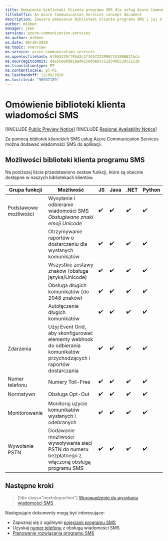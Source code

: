 ```yaml
---
title: Omówienie biblioteki klienta programu SMS dla usług Azure Communications Services
titleSuffix: An Azure Communication Services concept document
description: Zawiera omówienie biblioteki klienta programu SMS i jej ofert.
author: mikben
manager: jken
services: azure-communication-services
ms.author: mikben
ms.date: 09/30/2020
ms.topic: overview
ms.service: azure-communication-services
ms.openlocfilehash: 6f0b5325ff95d2c2f34572239967151986621bcb
ms.sourcegitcommit: dea56e0dd919ad4250dde03c11d5406530c21c28
ms.translationtype: MT
ms.contentlocale: pl-PL
ms.lasthandoff: 12/09/2020
ms.locfileid: "96937189"
---
```

# <a name="sms-client-library-overview"></a>Omówienie biblioteki klienta wiadomości SMS

[!INCLUDE [Public Preview Notice](../../includes/public-preview-include.md)]
[!INCLUDE [Regional Availability Notice](../../includes/regional-availability-include.md)]

Za pomocą bibliotek klienckich SMS usług Azure Communication Services można dodawać wiadomości SMS do aplikacji.

## <a name="sms-client-library-capabilities"></a>Możliwości biblioteki klienta programu SMS

Na poniższej liście przedstawiono zestaw funkcji, które są obecnie dostępne w naszych bibliotekach klientów.

| Grupa funkcji | Możliwość                                                                            | JS  | Java | .NET | Python |
| ----------------- | ------------------------------------------------------------------------------------- | --- | ---- | ---- | ------ |
| Podstawowe możliwości | Wysyłanie i odbieranie wiadomości SMS </br> *Obsługiwane znaki emoji Unicode*                        | ✔️   | ✔️    | ✔️    | ✔️      |
|                   | Otrzymywanie raportów o dostarczeniu dla wysłanych komunikatów                                            | ✔️   | ✔️    | ✔️    | ✔️      |
|                   | Wszystkie zestawy znaków (obsługa języka/Unicode)                                         | ✔️   | ✔️    | ✔️    | ✔️      |
|                   | Obsługa długich komunikatów (do 2048 znaków)                                           | ✔️   | ✔️    | ✔️    | ✔️      |
|                   | Autołączenie długich komunikatów                                                   | ✔️   | ✔️    | ✔️    | ✔️      |
| Zdarzenia            | Użyj Event Grid, aby skonfigurować elementy webhook do odbierania komunikatów przychodzących i raportów dostarczania | ✔️   | ✔️    | ✔️    | ✔️      |
| Numer telefonu      | Numery Toll-Free                                                                     | ✔️   | ✔️    | ✔️    | ✔️      |
| Normatywn        | Obsługa Opt-Out                                                                      | ✔️   | ✔️    | ✔️    | ✔️      |
| Monitorowanie        | Monitoruj użycie komunikatów wysłanych i odebranych                                          | ✔️   | ✔️    | ✔️    | ✔️      |
| Wywołanie PSTN      | Dodawanie możliwości wywoływania sieci PSTN do numeru bezpłatnego z włączoną obsługą programu SMS                    | ✔️   | ✔️    | ✔️    | ✔️      |

## <a name="next-steps"></a>Następne kroki

> [!div class="nextstepaction"]
> [Wprowadzenie do wysyłania wiadomości SMS](../../quickstarts/telephony-sms/send.md)

Następujące dokumenty mogą być interesujące:

- Zapoznaj się z ogólnymi [pojęciami programu SMS](../telephony-sms/concepts.md)
- Uzyskaj [numer telefonu](../../quickstarts/telephony-sms/get-phone-number.md) z obsługą wiadomości SMS
- [Planowanie rozwiązania programu SMS](../telephony-sms/plan-solution.md)
